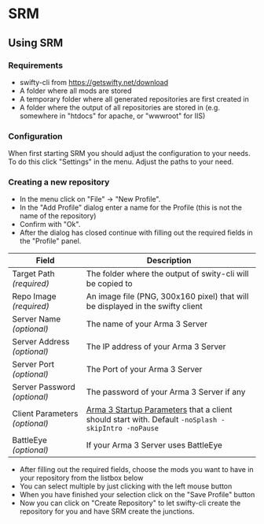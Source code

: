 # SRM

## Using SRM

### Requirements

* swifty-cli from <https://getswifty.net/download>
* A folder where all mods are stored
* A temporary folder where all generated repositories are first created in
* A folder where the output of all repositories are stored in (e.g. somewhere in "htdocs" for apache, or "wwwroot" for IIS)

### Configuration

When first starting SRM you should adjust the configuration to your needs. To do this click "Settings" in the menu. Adjust the paths to your need.

### Creating a new repository

* In the menu click on "File" &rarr; "New Profile".
* In the "Add Profile" dialog enter a name for the Profile (this is not the name of the repository)
* Confirm with "Ok".
* After the dialog has closed continue with filling out the required fields in the "Profile" panel.

| Field | Description |
|--|--|
| Target Path _(required)_ | The folder where the output of swity-cli will be copied to |
| Repo Image _(required)_ | An image file (PNG, 300x160 pixel) that will be displayed in the swifty client |
| Server Name _(optional)_ | The name of your Arma 3 Server |
| Server Address _(optional)_ | The IP address of your Arma 3 Server |
| Server Port _(optional)_ | The Port of your Arma 3 Server |
| Server Password _(optional)_ | The password of your Arma 3 Server if any |
| Client Parameters _(optional)_ | [Arma 3 Startup Parameters](https://community.bistudio.com/wiki/Arma_3_Startup_Parameters) that a client should start with. Default `-noSplash -skipIntro -noPause` |
| BattleEye _(optional)_ | If your Arma 3 Server uses BattleEye |

* After filling out the required fields, choose the mods you want to have in your repository from the listbox below
* You can select multiple by just clicking with the left mouse button
* When you have finished your selection click on the "Save Profile" button
* Now you can click on "Create Repository" to let swifty-cli create the repository for you and have SRM create the junctions.

